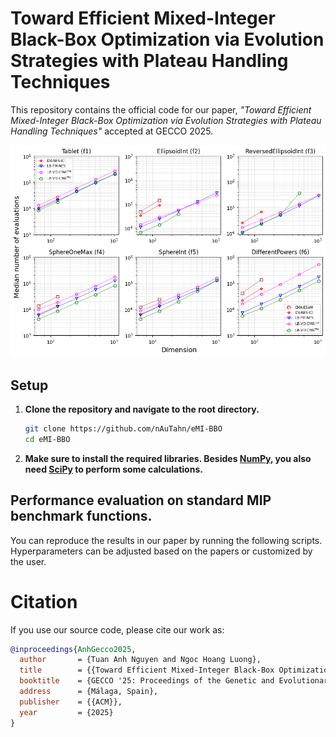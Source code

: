 # Toward Efficient Mixed-Integer Black-Box Optimization via Evolution Strategies with Plateau Handling Techniques
This repository contains the official code for our paper, *"Toward Efficient Mixed-Integer Black-Box Optimization via Evolution Strategies with Plateau Handling Techniques"* accepted at GECCO 2025.

![overview](fig/high_dimension.png)

## Setup

1. **Clone the repository and navigate to the root directory.**
    ```bash
    git clone https://github.com/nAuTahn/eMI-BBO
    cd eMI-BBO
    ```
2. **Make sure to install the required libraries. Besides [NumPy](https://numpy.org/), you also need [SciPy](https://scipy.org/) to perform some calculations.**

## **Performance evaluation on standard MIP benchmark functions.**
You can reproduce the results in our paper by running the following scripts. Hyperparameters can be adjusted based on the papers or customized by the user.

# Citation

If you use our source code, please cite our work as:

```bibtex
@inproceedings{AnhGecco2025,
  author       = {Tuan Anh Nguyen and Ngoc Hoang Luong},
  title        = {{Toward Efficient Mixed-Integer Black-Box Optimization via Evolution Strategies with Plateau Handling Techniques}},
  booktitle    = {GECCO '25: Proceedings of the Genetic and Evolutionary Computation Conference},
  address      = {Málaga, Spain},
  publisher    = {{ACM}},
  year         = {2025}
}
```
